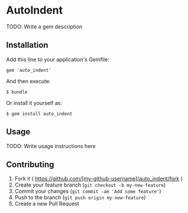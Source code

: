 # AutoIndent

TODO: Write a gem description

## Installation

Add this line to your application's Gemfile:

    gem 'auto_indent'

And then execute:

    $ bundle

Or install it yourself as:

    $ gem install auto_indent

## Usage

TODO: Write usage instructions here

## Contributing

1. Fork it ( https://github.com/[my-github-username]/auto_indent/fork )
2. Create your feature branch (`git checkout -b my-new-feature`)
3. Commit your changes (`git commit -am 'Add some feature'`)
4. Push to the branch (`git push origin my-new-feature`)
5. Create a new Pull Request
